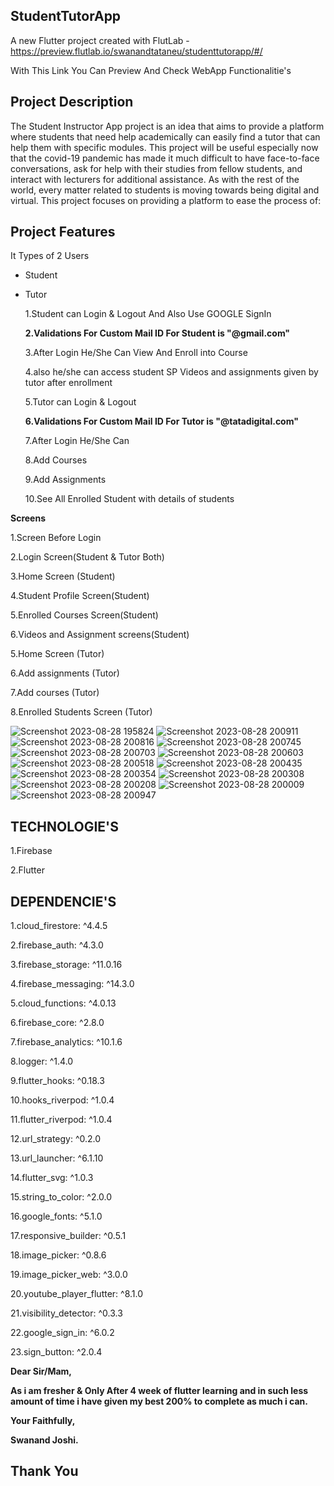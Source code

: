 ## StudentTutorApp
A new Flutter project created with FlutLab - https://preview.flutlab.io/swanandtataneu/studenttutorapp/#/

With This Link You Can Preview And Check WebApp Functionalitie's

## Project Description
The Student Instructor App project is an idea that aims to provide a platform where students that need help academically can easily find a tutor that can help them with specific modules. This project will be useful especially now that the covid-19 pandemic has made it much difficult to have face-to-face conversations, ask for help with their studies from fellow students, and interact with lecturers for additional assistance. As with the rest of the world, every matter related to students is moving towards being digital and virtual. This project focuses on providing a platform to ease the process of:

## Project Features
It Types of 2 Users

- Student

- Tutor

  1.Student can Login & Logout And Also Use GOOGLE SignIn

  **2.Validations For Custom Mail ID For Student is "@gmail.com"**

  3.After Login He/She Can View And Enroll into Course

  4.also he/she can access student SP Videos and assignments given by tutor after enrollment

  5.Tutor can Login & Logout

  **6.Validations For Custom Mail ID For Tutor is "@tatadigital.com"**

  7.After Login He/She Can

  8.Add Courses

  9.Add Assignments

  10.See All Enrolled Student with details of students

**Screens**

1.Screen Before Login

2.Login Screen(Student & Tutor Both)

3.Home Screen (Student)

4.Student Profile Screen(Student)

5.Enrolled Courses Screen(Student)

6.Videos and Assignment screens(Student)

5.Home Screen (Tutor)

6.Add assignments (Tutor)

7.Add courses (Tutor)

8.Enrolled Students Screen (Tutor)


![Screenshot 2023-08-28 195824](https://github.com/Swa26/studenttutor_webapp/assets/129668745/321a1ba6-c781-43b6-97cc-82fbc445f2f1)
![Screenshot 2023-08-28 200911](https://github.com/Swa26/studenttutor_webapp/assets/129668745/f6bdc788-0e59-478b-8ce2-06ae6fa7cc54)
![Screenshot 2023-08-28 200816](https://github.com/Swa26/studenttutor_webapp/assets/129668745/4f57d0c9-634d-4034-b804-b12cac285512)
![Screenshot 2023-08-28 200745](https://github.com/Swa26/studenttutor_webapp/assets/129668745/ec15a923-388d-47c1-bba7-50bcb3183e82)
![Screenshot 2023-08-28 200703](https://github.com/Swa26/studenttutor_webapp/assets/129668745/8bc888d8-3b24-4228-aec6-3946418423cc)
![Screenshot 2023-08-28 200603](https://github.com/Swa26/studenttutor_webapp/assets/129668745/d6f0a3a1-9a4c-4a24-9fb5-52819b2b9098)
![Screenshot 2023-08-28 200518](https://github.com/Swa26/studenttutor_webapp/assets/129668745/e1ad7b9e-ea35-4ac7-b8f8-efca1d10b167)
![Screenshot 2023-08-28 200435](https://github.com/Swa26/studenttutor_webapp/assets/129668745/e91fcec7-3343-4d21-9cad-2e312f96d380)
![Screenshot 2023-08-28 200354](https://github.com/Swa26/studenttutor_webapp/assets/129668745/9c2a2304-6d50-4631-afb6-4d27a72a944c)
![Screenshot 2023-08-28 200308](https://github.com/Swa26/studenttutor_webapp/assets/129668745/d9884003-f10c-4867-b7fb-c5e6efb629b7)
![Screenshot 2023-08-28 200208](https://github.com/Swa26/studenttutor_webapp/assets/129668745/b46b8d30-8f4b-4563-830e-afaab6ef3d1c)
![Screenshot 2023-08-28 200009](https://github.com/Swa26/studenttutor_webapp/assets/129668745/bcf28c38-1bde-4fbb-b589-6f7219e4dfdc)
![Screenshot 2023-08-28 200947](https://github.com/Swa26/studenttutor_webapp/assets/129668745/467ea7cb-296c-4c15-8e6b-9ea6fbab24d2)



## TECHNOLOGIE'S
1.Firebase

2.Flutter



## DEPENDENCIE'S
1.cloud_firestore: ^4.4.5

2.firebase_auth: ^4.3.0

3.firebase_storage: ^11.0.16

4.firebase_messaging: ^14.3.0

5.cloud_functions: ^4.0.13

6.firebase_core: ^2.8.0

7.firebase_analytics: ^10.1.6

8.logger: ^1.4.0

9.flutter_hooks: ^0.18.3

10.hooks_riverpod: ^1.0.4

11.flutter_riverpod: ^1.0.4

12.url_strategy: ^0.2.0

13.url_launcher: ^6.1.10

14.flutter_svg: ^1.0.3

15.string_to_color: ^2.0.0

16.google_fonts: ^5.1.0

17.responsive_builder: ^0.5.1

18.image_picker: ^0.8.6

19.image_picker_web: ^3.0.0

20.youtube_player_flutter: ^8.1.0

21.visibility_detector: ^0.3.3

22.google_sign_in: ^6.0.2

23.sign_button: ^2.0.4

**Dear Sir/Mam,**

**As i am fresher & Only After 4 week of flutter learning and in such less amount of time i have given my best 200% to complete as much i can.**

**Your Faithfully,**

**Swanand Joshi.**

## Thank You 
